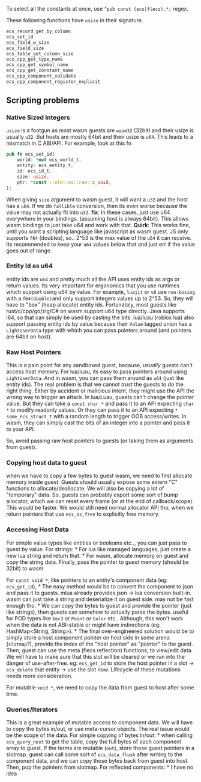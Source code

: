 To select all the constants at once, use `^pub const (ecs|flecs).*;` regex.

These following functions have `usize` in their signature. 
```rust
ecs_record_get_by_column
ecs_set_id
ecs_field_w_size
ecs_field_size
ecs_table_get_column_size
ecs_cpp_get_type_name
ecs_cpp_get_symbol_name
ecs_cpp_get_constant_name
ecs_cpp_component_validate
ecs_cpp_component_register_explicit
```




## Scripting problems

### Native Sized Integers
`usize` is a footgun as most wasm guests are `wasm32` (32bit) and their usize is usually `u32`.
But hosts are mostly 64bit and their usize is `u64`. 
This leads to a mismatch in C ABI/API. 
For example, look at this fn
```rust
pub fn ecs_set_id(
    world: *mut ecs_world_t,
    entity: ecs_entity_t,
    id: ecs_id_t,
    size: usize,
    ptr: *const ::std::os::raw::c_void,
);
```
When giving `size` argument to wasm guest, it will want a `u32` and the host has a `u64`. 
If we do `fallible` conversion, then its even worse because the value may not actually fit into `u32`.
**fix**: In these cases, just use u64 everywhere in your bindings. (assuming host is always 64bit). This allows wasm bindings to just take u64 and work with that.
**Quirk**: This works fine, until you want a scripting language like javascript as wasm guest. JS only supports `f64` (doubles), so.. 2^53 is the max value of the `u64` it can receive. Its recommended to keep your `u64` values below that and just err if the value goes out of range.

### Entity Id as u64
entity ids are `u64` and pretty much all the API uses entity ids as args or return values.
Its very important for ergonomics that you use runtimes which support using u64 by value.
For example, `luajit` or `v8` use `nan-boxing` with a `f64(double)`and only support integers values up to 2^53. So, they will have to "box" (heap allocate) entity ids.
Fortunately, most guests like rust/c/cpp/go/zig/C# on wasm support u64 type directly. Java supports i64, so that can simply be used by casting the bits. 
lua/luau (roblox lua) also support passing entity ids by value because their `Value` tagged union has a `LightUserData` type with which you can pass pointers around (and pointers are 64bit on host).

### Raw Host Pointers
This is a pain point for any sandboxed guest, because, *usually* guests can't access host memory.
For lua/luau, its easy to pass pointers around using `LightUserData`. And in wasm, you can pass them around as `u64` (just like entity ids). 
The real problem is that we cannot *trust* the guests to do the right thing. Either by accident or malicious intent, they might use the API the wrong way to trigger an attack.
In lua/Luau, guests can't change the pointer value. But they can take a `const char *` and pass it to an API expecting `char *` to modify readonly values. Or they can pass it to an API expecting `* some_ecs_struct_t` with a random length to trigger OOB access/writes.
In wasm, they can simply cast the bits of an integer into a pointer and pass it to your API.

So, avoid passing raw host pointers to guests (or taking them as arguments from guest).

### Copying host data to guest
when we have to copy a few bytes to guest wasm, we need to first allocate memory inside guest. 
Guests should usually expose some extern "C" functions to allocate/deallocate.
We will also be copying a lot of "temporary" data. So, guests can probably export some sort of bump allocator, which we can reset every frame (or at the end of callback/scope). This would be faster.
We would still need normal allocator API tho, when we return pointers that use `ecs_os_free` to explicitly free memory.

### Accessing Host Data
For simple value types like entities or booleans etc.., you can just pass to guest by value.
For strings:
    * For lua like managed languages, just create a new lua string and return that.
    * For wasm, allocate memory on guest and copy the string data. Finally, pass the pointer to guest memory (should be 32bit) to wasm.

For `const void *`, like pointers to an entity's component data (eg: `ecs_get_id`), 
    * The easy method would be to convert the component to json and pass it to guests. mlua already provides json -> lua conversion built-in. wasm can just take a string and deserialize it on guest side. may not be fast enough tho. 
    * We can copy the bytes to guest and provide the pointer (just like strings), then guests can somehow to actually parse the bytes. useful for POD types like `Vec3` or `Point` or `Color` etc.. Although, this won't work when the data is not ABI-stable or might have indirections (eg: HashMap<String, String>).
    * The final over-engineered solution would be to simply store a host component pointer on host side in some arena (`slotmap`?), provide the index of the "host pointer" as "pointer" to the guest. Then, guest can use the meta (flecs reflection) functions, to view/edit data. We will have to make sure that this slot will be cleared or we run into the danger of use-after-free. eg: `ecs_get_id` to store the host pointer in a slot -> `ecs_delete` that entity -> use the slot now. Lifecycle of these mutations needs more consideration.

For mutable `void *`, we need to copy the data from guest to host after some time. 

### Queries/Iterators
This is a great example of mutable access to component data. We will have to copy the bytes in/out, or use meta-cursor objects. The real issue would be the scope of the data.
For simple copying of bytes in/out:
    * when calling `ecs_query_next` to get the table, copy the full bytes of each component array to guest. If the terms are mutable (`out`), store those guest pointers in a slotmap. guest can call some sort of `ecs_data_flush` after writing to the component data, and we can copy those bytes back from guest into host. Then, pop the pointers from slotmap.
For reflected components:
    * I have no idea

